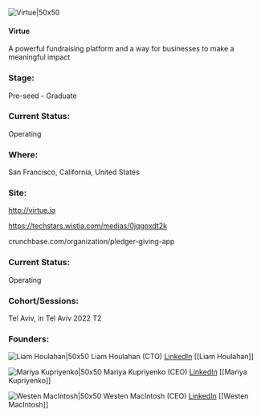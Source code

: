 

![Virtue|50x50](https://res.cloudinary.com/crunchbase-production/image/upload/pwynwzhxxudzjpgfbamv)

#### Virtue
A powerful fundraising platform and a way for businesses to make a meaningful impact

### Stage: 
Pre-seed - Graduate 

### Current Status: 
Operating

### Where:
San Francisco, California, United States

### Site:
http://virtue.io

https://techstars.wistia.com/medias/0jqgoxdt2k

crunchbase.com/organization/pledger-giving-app

### Current Status: 
Operating

### Cohort/Sessions: 
Tel Aviv, in Tel Aviv 2022 T2

### Founders: 

![Liam Houlahan|50x50](https://www.f6s.com/content-resource/profiles/905252_th2.jpg) Liam Houlahan (CTO) [LinkedIn](https://linkedin.com/in/liam-houlahan-6a858b4b) [[Liam Houlahan]]

![Mariya Kupriyenko|50x50](https://www.f6s.com/content-resource/profiles/1319017_th2.jpg) Mariya Kupriyenko (CEO) [LinkedIn](https://linkedin.com/pub/mariya-kupriyenko) [[Mariya Kupriyenko]]

![Westen MacIntosh|50x50](https://www.f6s.com/static-resource/images/profile-placeholder-user.jpg) Westen MacIntosh (CEO) [LinkedIn](https://linkedin.com/in/westenmacintosh) [[Westen MacIntosh]]


